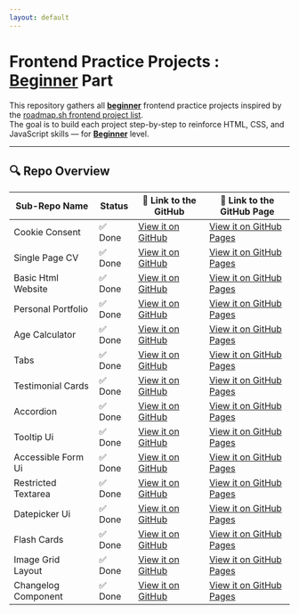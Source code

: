 ```yaml
---
layout: default
---
```

# Frontend Practice Projects : **<u>Beginner</u>** Part

This repository gathers all **<u>beginner</u>** frontend practice projects inspired by the [roadmap.sh frontend project list](https://roadmap.sh/frontend/projects).  
The goal is to build each project step-by-step to reinforce HTML, CSS, and JavaScript skills — for **<u>Beginner</u>** level.

---

## 🔍 Repo Overview
<!-- START REPO OVERVIEW -->
| Sub-Repo Name | Status | 🔗 Link to the GitHub | 🔗 Link to the GitHub Page |
|---|---|---|---|
| Cookie Consent | ✅ Done | [View it on GitHub](https://github.com/Kizz4/practice/frontend_practice/beginner_projects/tree/master/cookie_consent) | [View it on GitHub Pages](https://kizz4.github.io/practice/frontend_practice/beginner_projects/cookie_consent) |
| Single Page CV | ✅ Done | [View it on GitHub](https://github.com/Kizz4/practice/frontend_practice/beginner_projects/tree/master/single_page_CV) | [View it on GitHub Pages](https://kizz4.github.io/practice/frontend_practice/beginner_projects/single_page_CV) |
| Basic Html Website | ✅ Done | [View it on GitHub](https://github.com/Kizz4/practice/frontend_practice/beginner_projects/tree/master/basic_html_website) | [View it on GitHub Pages](https://kizz4.github.io/practice/frontend_practice/beginner_projects/basic_html_website) |
| Personal Portfolio | ✅ Done | [View it on GitHub](https://github.com/Kizz4/practice/frontend_practice/beginner_projects/tree/master/personal_portfolio) | [View it on GitHub Pages](https://kizz4.github.io/practice/frontend_practice/beginner_projects/personal_portfolio) |
| Age Calculator | ✅ Done | [View it on GitHub](https://github.com/Kizz4/practice/frontend_practice/beginner_projects/tree/master/age_calculator) | [View it on GitHub Pages](https://kizz4.github.io/practice/frontend_practice/beginner_projects/age_calculator) |
| Tabs | ✅ Done | [View it on GitHub](https://github.com/Kizz4/practice/frontend_practice/beginner_projects/tree/master/tabs) | [View it on GitHub Pages](https://kizz4.github.io/practice/frontend_practice/beginner_projects/tabs) |
| Testimonial Cards | ✅ Done | [View it on GitHub](https://github.com/Kizz4/practice/frontend_practice/beginner_projects/tree/master/testimonial_cards) | [View it on GitHub Pages](https://kizz4.github.io/practice/frontend_practice/beginner_projects/testimonial_cards) |
| Accordion | ✅ Done | [View it on GitHub](https://github.com/Kizz4/practice/frontend_practice/beginner_projects/tree/master/accordion) | [View it on GitHub Pages](https://kizz4.github.io/practice/frontend_practice/beginner_projects/accordion) |
| Tooltip Ui | ✅ Done | [View it on GitHub](https://github.com/Kizz4/practice/frontend_practice/beginner_projects/tree/master/tooltip_ui) | [View it on GitHub Pages](https://kizz4.github.io/practice/frontend_practice/beginner_projects/tooltip_ui) |
| Accessible Form Ui | ✅ Done | [View it on GitHub](https://github.com/Kizz4/practice/frontend_practice/beginner_projects/tree/master/accessible_form_ui) | [View it on GitHub Pages](https://kizz4.github.io/practice/frontend_practice/beginner_projects/accessible_form_ui) |
| Restricted Textarea | ✅ Done | [View it on GitHub](https://github.com/Kizz4/practice/frontend_practice/beginner_projects/tree/master/restricted_textarea) | [View it on GitHub Pages](https://kizz4.github.io/practice/frontend_practice/beginner_projects/restricted_textarea) |
| Datepicker Ui | ✅ Done | [View it on GitHub](https://github.com/Kizz4/practice/frontend_practice/beginner_projects/tree/master/datepicker_ui) | [View it on GitHub Pages](https://kizz4.github.io/practice/frontend_practice/beginner_projects/datepicker_ui) |
| Flash Cards | ✅ Done | [View it on GitHub](https://github.com/Kizz4/practice/frontend_practice/beginner_projects/tree/master/flash_cards) | [View it on GitHub Pages](https://kizz4.github.io/practice/frontend_practice/beginner_projects/flash_cards) |
| Image Grid Layout | ✅ Done | [View it on GitHub](https://github.com/Kizz4/practice/frontend_practice/beginner_projects/tree/master/image_grid_layout) | [View it on GitHub Pages](https://kizz4.github.io/practice/frontend_practice/beginner_projects/image_grid_layout) |
| Changelog Component | ✅ Done | [View it on GitHub](https://github.com/Kizz4/practice/frontend_practice/beginner_projects/tree/master/changelog_component) | [View it on GitHub Pages](https://kizz4.github.io/practice/frontend_practice/beginner_projects/changelog_component) |

<!-- END REPO OVERVIEW -->
